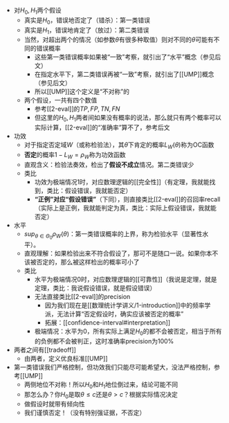 - 对$H_0,H_1$两个假设
  - 真实是$H_0$，错误地否定了（错杀）：第一类错误
  - 真实是$H_1$，错误地肯定了（放过）：第二类错误
  - 当然，对超出两个的情况（如参数$\theta$有很多种取值）则对不同的$\theta$可能有不同的错误概率
    - 这些第一类错误概率如果被“一致”考察，就引出了“水平”概念（参见后文）
    - 在指定水平下，第二类错误再被“一致”考察，就引出了[[UMP]]概念（参见后文）
    - 所以[[UMP]]这个定义是“不对称”的
  - 两个假设，一共有四个数值
    - 参考[[2-eval]]的$TP, FP, TN, FN$
    - 但这里的$H_0,H_1$两者间如果没有概率的说法，那么就只有两个概率可以实际计算，[[2-eval]]的“准确率”算不了，参考后文
- 功效
  - 对于指定否定域$W$（或称检验法），其$\theta$下肯定的概率$L_W(\theta)$称为OC函数
  - **否定**的概率$1-L_W=\rho_W$称为功效函数
  - 直观含义：检验法奏效，检出了**假设不成立**情况。第二类错误少
  - 类比
    - 功效为极端情况1时，对应数理逻辑的[[完全性]]（有定理，我就能找到，类比：假设错误，我就能否定）
    - **“正例”对应“假设错误”**（下同），则直接类比[[2-eval]]的召回率recall（实际上是正例，我就能判定为真，类比：实际上假设错误，我就能否定）
- 水平
  - $sup_{\theta\in \Theta_0}\rho_W(\theta)$：第一类错误概率的上界，称为检验水平（显著性水平）。
  - 直观理解：如果检验出来不符合假设了，那可不是随口一说。如果你本不该被否定的，那么被这样检出的概率可小了
  - 类比
    - 水平为极端情况0时，对应数理逻辑的[[可靠性]]（我说是定理，就是定理，类比：我说假设错误，就是假设错误）
    - 无法直接类比[[2-eval]]的precision
      - 因为我们现在是[[数理统计学讲义/1-introduction]]中的频率学派，无法计算“否定假设时，确实应该被否定的概率”
      - 拓展：[[confidence-interval#interpretation]]
    - 极端情况：水平为0，所有实际上满足$H_0$的都不会被否定，相当于所有的负例都不会被判正，这时准确率precision为100%
- 两者之间有[[tradeoff]]
  - 由两者，定义优良标准[[UMP]]
- 第一类错误我们严格控制，但功效我们只能尽可能希望大，没法严格控制，参考[[UMP]]
  - 两侧地位不对称！所以$H_0$和$H_1$地位倒过来，结论可能不同
  - 那怎么办？你$H_0$是取$\theta\le c$还是$\theta>c$？根据实际情况决定
  - 做假设时就带有倾向性
  - 我们谨慎否定！（没有特别强证据，不否定）